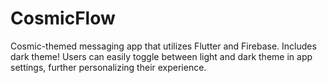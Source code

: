 # CosmicFlow

Cosmic-themed messaging app that utilizes Flutter and Firebase. 
Includes dark theme! Users can easily toggle between light and dark theme in app settings, further personalizing their experience. 
